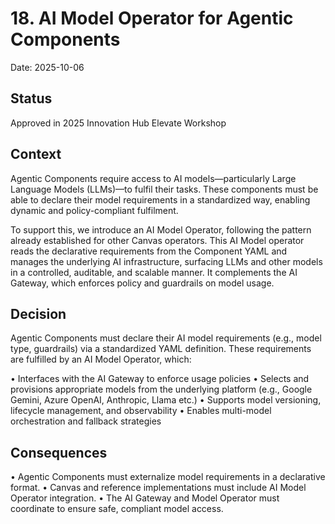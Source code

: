 # 18. AI Model Operator for Agentic Components

Date: 2025-10-06

## Status

Approved in 2025 Innovation Hub Elevate Workshop

## Context

Agentic Components require access to AI models—particularly Large Language Models (LLMs)—to fulfil their tasks. These components must be able to declare their model requirements in a standardized way, enabling dynamic and policy-compliant fulfilment.

To support this, we introduce an AI Model Operator, following the pattern already established for other Canvas operators. This AI Model operator reads the declarative requirements from the Component YAML and manages the underlying AI infrastructure, surfacing LLMs and other models in a controlled, auditable, and scalable manner. It complements the AI Gateway, which enforces policy and guardrails on model usage.

## Decision

Agentic Components must declare their AI model requirements (e.g., model type, guardrails) via a standardized YAML definition. These requirements are fulfilled by an AI Model Operator, which:

• Interfaces with the AI Gateway to enforce usage policies
• Selects and provisions appropriate models from the underlying platform (e.g., Google Gemini, Azure OpenAI, Anthropic, Llama etc.)
• Supports model versioning, lifecycle management, and observability
• Enables multi-model orchestration and fallback strategies

## Consequences

• Agentic Components must externalize model requirements in a declarative format.
• Canvas and reference implementations must include AI Model Operator integration.
• The AI Gateway and Model Operator must coordinate to ensure safe, compliant model access.

